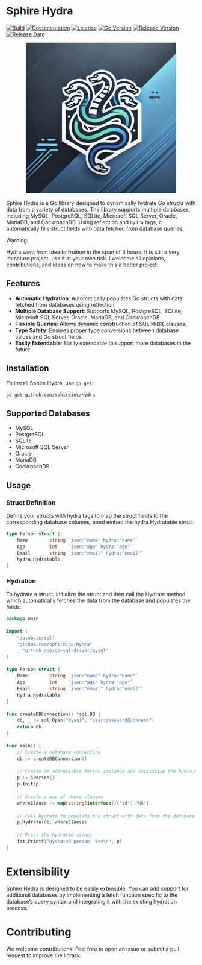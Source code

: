 # Sphire Hydra

[![Build](https://github.com/sphireinc/Hydra/actions/workflows/build.yml/badge.svg)](https://github.com/sphireinc/Hydra/actions/workflows/build.yml)
[![Documentation](https://img.shields.io/badge/Pages-passing-green)](https://sphireinc.github.io/Hydra/)
[![License](https://img.shields.io/github/license/sphireinc/hydra)](https://github.com/sphireinc/Hydra/releases/latest)
[![Go Version](https://img.shields.io/github/go-mod/go-version/sphireinc/hydra)](https://github.com/sphireinc/Hydra/releases/latest)
[![Release Version](https://img.shields.io/github/v/release/sphireinc/hydra)](https://github.com/sphireinc/Hydra/releases/latest)
[![Release Date](https://img.shields.io/github/release-date/sphireinc/hydra)](https://github.com/sphireinc/Hydra/releases/latest)

<div align="center">
    <img src="logo.jpg" width="400px"  alt="logo" />
</div>

Sphire Hydra is a Go library designed to dynamically hydrate Go structs with data from a variety of databases.
The library supports multiple databases, including MySQL, PostgreSQL, SQLite, 
Microsoft SQL Server, Oracle, MariaDB, and CockroachDB. Using reflection and `hydra` tags, 
it automatically fills struct fields with data fetched from database queries.

> [!WARNING]  
> Hydra went from idea to fruition in the span of 4 hours. It is still a very immature project, use it at your own risk. I welcome all opinions, contributions, and ideas on how to make this a better project. 

## Features

- **Automatic Hydration**: Automatically populates Go structs with data fetched from databases using reflection.
- **Multiple Database Support**: Supports MySQL, PostgreSQL, SQLite, Microsoft SQL Server, Oracle, MariaDB, and CockroachDB.
- **Flexible Queries**: Allows dynamic construction of SQL `WHERE` clauses.
- **Type Safety**: Ensures proper type conversions between database values and Go struct fields.
- **Easily Extendable**: Easily extendable to support more databases in the future.

## Installation

To install Sphire Hydra, use `go get`:

```bash
go get github.com/sphireinc/Hydra
```

## Supported Databases

- MySQL 
- PostgreSQL 
- SQLite
- Microsoft SQL Server
- Oracle
- MariaDB
- CockroachDB

## Usage

### Struct Definition

Define your structs with hydra tags to map the struct fields to the corresponding database columns, annd 
embed the hydra.Hydratable struct:

```go
type Person struct {
    Name        string `json:"name" hydra:"name"`
    Age         int    `json:"age" hydra:"age"`
    Email       string `json:"email" hydra:"email"`
    hydra.Hydratable
}
```

### Hydration

To hydrate a struct, initialize the struct and then call the Hydrate method, which automatically fetches the
data from the database and populates the fields:

```go
package main

import (
    "database/sql"
    "github.com/sphireinc/Hydra"
    _ "github.com/go-sql-driver/mysql"
)

type Person struct {
    Name        string `json:"name" hydra:"name"`
    Age         int    `json:"age" hydra:"age"`
    Email       string `json:"email" hydra:"email"`
    hydra.Hydratable
}

func createDBConnection() *sql.DB {
	db, _ := sql.Open("mysql", "user:password@/dbname")
	return db
}

func main() {
	// Create a database connection
	db := createDBConnection() 

	// Create an addressable Person instance and initialize the hydra.Hydratable struct
    p := &Person{} 
    p.Init(p)

	// Create a map of where clauses
	whereClause := map[string]interface{}{"id": "U6"} 

    // Call Hydrate to populate the struct with data from the database
    p.Hydrate(db, whereClause)

    // Print the hydrated struct
    fmt.Printf("Hydrated person: %+v\n", p)
}
```

# Extensibility

Sphire Hydra is designed to be easily extensible. You can add support for additional databases by implementing a 
fetch function specific to the database’s query syntax and integrating it with the existing hydration process.

# Contributing

We welcome contributions! Feel free to open an issue or submit a pull request to improve the library.
